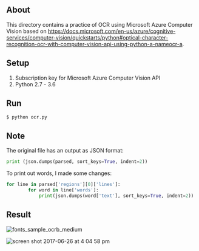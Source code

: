 ## About
This directory contains a practice of OCR using Microsoft Azure Computer Vision based on https://docs.microsoft.com/en-us/azure/cognitive-services/computer-vision/quickstarts/python#optical-character-recognition-ocr-with-computer-vision-api-using-python-a-nameocr-a.

## Setup
1. Subscription key for Microsoft Azure Computer Vision API
2. Python 2.7 - 3.6

## Run
```
$ python ocr.py
```

## Note
The original file has an output as JSON format:
```python
print (json.dumps(parsed, sort_keys=True, indent=2))
```
To print out words, I made some changes:
```python
for line in parsed['regions'][0]['lines']:
        for word in line['words']:
            print(json.dumps(word['text'], sort_keys=True, indent=2))
```

## Result

![fonts_sample_ocrb_medium](https://user-images.githubusercontent.com/12990822/27561220-e6b664d8-5a8c-11e7-83dd-c5d0602b24af.png)

![screen shot 2017-06-26 at 4 04 58 pm](https://user-images.githubusercontent.com/12990822/27561201-d3bf1a50-5a8c-11e7-9456-06b0187351fe.png)
